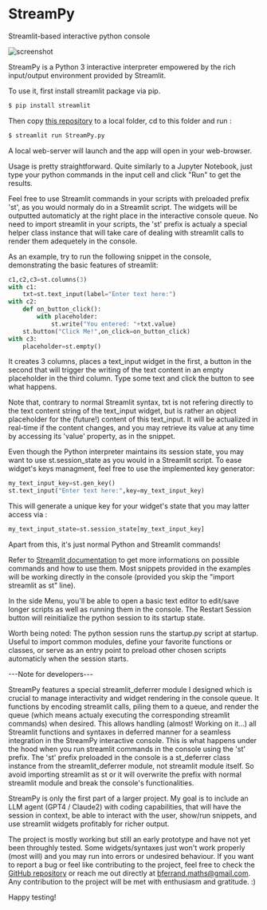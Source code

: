 # StreamPy
Streamlit-based interactive python console

![screenshot](https://github.com/B4PT0R/StreamPy/assets/139615657/de7ca127-367a-4084-9166-51bc2ef035b5)


StreamPy is a Python 3 interactive interpreter empowered by the rich input/output environment provided by Streamlit.

To use it, first install streamlit package via pip.
```bash
$ pip install streamlit
```

Then copy [this repository](https://github.com/B4PT0R/StreamPy) to a local folder, cd to this folder and run :
```bash
$ streamlit run StreamPy.py 
```
A local web-server will launch and the app will open in your web-browser.

Usage is pretty straightforward. Quite similarly to a Jupyter Notebook, just type your python commands in the input cell and click "Run" to get the results.

Feel free to use Streamlit commands in your scripts with preloaded prefix 'st', as you would normaly do in a Streamlit script. 
The widgets will be outputted automaticly at the right place in the interactive console queue.
No need to import streamlit in your scripts, the 'st' prefix is actualy a special helper class instance that will take care of dealing with streamlit calls to render them adequetely in the console.

As an example, try to run the following snippet in the console, demonstrating the basic features of streamlit:
```python
c1,c2,c3=st.columns(3)
with c1:
    txt=st.text_input(label="Enter text here:")
with c2:
    def on_button_click():
        with placeholder:
            st.write("You entered: "+txt.value)
    st.button("Click Me!",on_click=on_button_click)
with c3:
    placeholder=st.empty()
```
It creates 3 columns, places a text_input widget in the first, a button in the second that will trigger the writing of the text content in an empty placeholder in the third column.
Type some text and click the button to see what happens.

Note that, contrary to normal Streamlit syntax, txt is not refering directly to the text content string of the text_input widget, but is rather an object placeholder for the (future!) content of this text_input. It will be actualized in real-time if the content changes, and you may retrieve its value at any time by accessing its 'value' property, as in the snippet.

Even though the Python interpreter maintains its session state, you may want to use st.session_state as you would in a Streamlit script.
To ease widget's keys managment, feel free to use the implemented key generator:
```python
my_text_input_key=st.gen_key()
st.text_input("Enter text here:",key=my_text_input_key)
``` 
This will generate a unique key for your widget's state that you may latter access via :
```python
my_text_input_state=st.session_state[my_text_input_key]
``` 
Apart from this, it's just normal Python and Streamlit commands!

Refer to [Streamlit documentation](https://docs.streamlit.io/library/api-reference) to get more informations on possible commands and how to use them. Most snippets provided in the examples will be working directly in the console (provided you skip the "import streamlit as st" line).

In the side Menu, you'll be able to open a basic text editor to edit/save longer scripts as well as running them in the console.
The Restart Session button will reinitialize the python session to its startup state.

Worth being noted: The python session runs the startup.py script at startup. Useful to import common modules, define your favorite functions or classes, or serve as an entry point to preload other chosen scripts automaticly when the session starts.

---Note for developers---

StreamPy features a special streamlit_deferrer module I designed which is crucial to manage interactivity and widget rendering in the console queue. It functions by encoding streamlit calls, piling them to a queue, and render the queue (which means actualy executing the corresponding streamlit commands) when desired. This allows handling (almost! Working on it...) all Streamlit functions and syntaxes in deferred manner for a seamless integration in the StreamPy interactive console. This is what happens under the hood when you run streamlit commands in the console using the 'st' prefix. 
The 'st' prefix preloaded in the console is a st_deferrer class instance from the streamlit_deferrer module, not streamlit module itself. So avoid importing streamlit as st or it will overwrite the prefix with normal streamlit module and break the console's functionalities.

StreamPy is only the first part of a larger project. My goal is to include an LLM agent (GPT4 / Claude2) with coding capabilities, that will have the session in context, be able to interact with the user, show/run snippets, and use streamlit widgets profitably for richer output. 

The project is mostly working but still an early prototype and have not yet been throughly tested. Some widgets/syntaxes just won't work properly (most will) and you may run into errors or undesired behaviour. If you want to report a bug or feel like contributing to the project, feel free to check the [GitHub repository](https://github.com/B4PT0R/StreamPy) or reach me out directly at bferrand.maths@gmail.com. Any contribution to the project will be met with enthusiasm and gratitude. :)

Happy testing!
